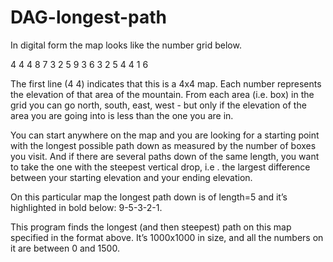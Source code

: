 # DAG-longest-path

In digital form the map looks like the number grid below.

4 4 
4 8 7 3 
2 5 9 3 
6 3 2 5 
4 4 1 6

The first line (4 4) indicates that this is a 4x4 map. 
Each number represents the elevation of that area of the mountain. 
From each area (i.e. box) in the grid you can go north, south, east, west - but only if the elevation of the area you are going into is
less than the one you are in.

You can start anywhere on the map and you are looking for a starting point with the longest possible path down as measured by the number
of boxes you visit. And if there are several paths down of the same length, you want to take the one with the steepest vertical drop, i.e
. the largest difference between your starting elevation and your ending elevation.

On this particular map the longest path down is of length=5 and it’s highlighted in bold below: 9-5-3-2-1.

This program finds the longest (and then steepest) path on this map specified in the format above. It’s 1000x1000 in size, and all the
numbers on it are between 0 and 1500.
